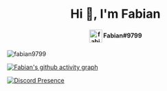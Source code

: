 <h1 align="center">Hi 👋, I'm Fabian</h1>
<h4 align="center"><a href="https://www.fa97.de/discord" target="blank"><img align="center" src="https://i.imgur.com/6YWrVSR.png" alt="fabian9799" height="30" width="30" /></a> Fabian#9799</h4>

<p align="left"> <img src="https://komarev.com/ghpvc/?username=fabian9799" alt="fabian9799" />
  
 [![Fabian's github activity graph](https://activity-graph.herokuapp.com/graph?username=Fabian9799&bg_color=252732&color=ff7ac6&line=bf95f9&point=bf95f9)](https://github.com/ashutosh00710/github-readme-activity-graph)
  
[![Discord Presence](https://lanyard.cnrad.dev/api/135695516062187521)](https://discord.com/users/135695516062187521)
